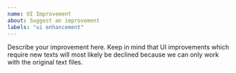 ```yaml
---
name: UI Improvement
about: Suggest an improvement
labels: "ui enhancement"
---
```

Describe your improvement here.
Keep in mind that UI improvements which require new texts will most likely be declined because we can only work with the original text files.
